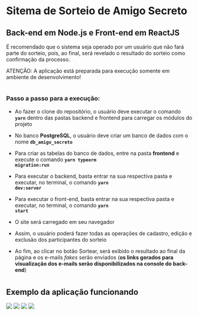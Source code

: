 # Sitema de Sorteio de Amigo Secreto
## Back-end em Node.js e Front-end em ReactJS

É recomendado que o sistema seja operado por um usuário que não fará parte do sorteio, pois, ao final, será revelado o resultado do sorteio como confirmação da processo.

ATENÇÃO: A aplicação está preparada para execução somente em ambiente de desenvolvimento!

#

### Passo a passo para a execução:
- Ao fazer o clone do repositório, o usuário deve executar o comando **<code>yarn</code>** dentro das pastas backend e frontend para carregar os módulos do projeto

- No banco **PostgreSQL**, o usuário deve criar um banco de dados com o nome **<code>db_amigo_secreto</code>**

- Para criar as tabelas do banco de dados, entre na pasta **frontend** e execute o comando **<code>yarn typeorm migration:run</code>**

- Para executar o backend, basta entrar na sua respectiva pasta e executar, no terminal, o comando **<code>yarn dev:server</code>**

- Para executar o front-end, basta entrar na sua respectiva pasta e executar, no terminal, o comando **<code>yarn start</code>**

- O site será carregado em seu navegador

- Assim, o usuário poderá fazer todas as operações de cadastro, edição e exclusão dos participantes do sorteio

- Ao fim, ao clicar no botão Sortear, será exibido o resultado ao final da página e os e-mails *fakes* serão enviados (**os links gerados para visualização dos e-mails serão disponibilizados na console do back-end**)

#

## Exemplo da aplicação funcionando

<img src="https://imgur.com/5RmxUXl.gif">
<img src="https://imgur.com/MiepDiA.gif">
<img src="https://imgur.com/P2XWOU8.gif">
<img src="https://imgur.com/9ouUYsi.gif">